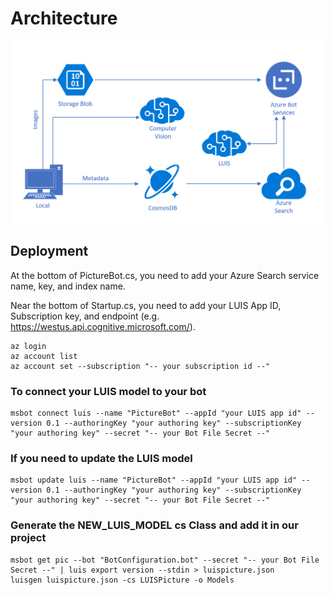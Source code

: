 
# Architecture

![Architecture Diagram](./images/AI_Immersion_Arch.png)

## Deployment
At the bottom of PictureBot.cs, you need to add your Azure Search service name, key, and index name.

Near the bottom of Startup.cs, you need to add your LUIS App ID, Subscription key, and endpoint (e.g. https://westus.api.cognitive.microsoft.com/).


```shell
az login
az account list
az account set --subscription "-- your subscription id --"
```
### To connect your LUIS model to your bot
```shell
msbot connect luis --name "PictureBot" --appId "your LUIS app id" --version 0.1 --authoringKey "your authoring key" --subscriptionKey "your authoring key" --secret "-- your Bot File Secret --"
```

### If you need to update the LUIS model
```shell
msbot update luis --name "PictureBot" --appId "your LUIS app id" --version 0.1 --authoringKey "your authoring key" --subscriptionKey "your authoring key" --secret "-- your Bot File Secret --"
```

### Generate the NEW_LUIS_MODEL cs Class and add it in our project
```shell
msbot get pic --bot "BotConfiguration.bot" --secret "-- your Bot File Secret --" | luis export version --stdin > luispicture.json
luisgen luispicture.json -cs LUISPicture -o Models
```




